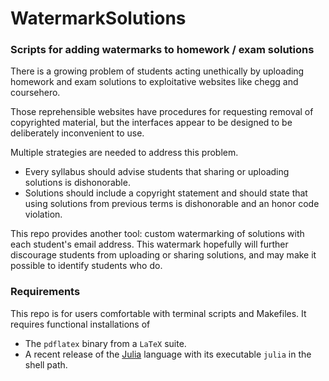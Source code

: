 # WatermarkSolutions

### Scripts for adding watermarks to homework / exam solutions

There is a growing problem
of students acting unethically
by uploading homework and exam solutions
to exploitative websites like chegg and coursehero.

Those reprehensible websites have procedures
for requesting removal of copyrighted material,
but the interfaces appear to be designed
to be deliberately inconvenient to use.

Multiple strategies are needed to address this problem.
* Every syllabus should advise students
that sharing or uploading solutions is dishonorable.
* Solutions should include a copyright statement
and should state that using solutions from previous terms
is dishonorable and an honor code violation.

This repo provides another tool:
custom watermarking of solutions
with each student's email address.
This watermark hopefully will further discourage students
from uploading or sharing solutions,
and may make it possible to identify students who do.


### Requirements

This repo is for users comfortable with terminal scripts and Makefiles.
It requires functional installations of
* The `pdflatex` binary from a `LaTeX` suite.
* A recent release of the [Julia](julialang.org) language
with its executable `julia` in the shell path.

